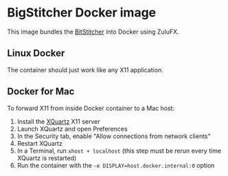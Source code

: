# BigStitcher Docker image

This image bundles the [BitStitcher](https://github.com/PreibischLab/BigStitcher) into Docker using ZuluFX.

## Linux Docker

The container should just work like any X11 application.

## Docker for Mac

To forward X11 from inside Docker container to a Mac host:

1. Install the [XQuartz](https://www.xquartz.org) X11 server
2. Launch XQuartz and open Preferences
3. In the Security tab, enable "Allow connections from network clients"
4. Restart XQuartz
5. In a Terminal, run `xhost + localhost` (this step must be rerun every time XQuartz is restarted)
6. Run the container with the `-e DISPLAY=host.docker.internal:0` option

